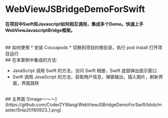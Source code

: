 # WebViewJSBridgeDemoForSwift
#### 在项目中Swift和Javascript如何相互调用，集成多个Demo。快速上手WebViewJavascriptBridge框架。

<br>
## 如何使用
* 安装 Cocoapods
* 切换到项目的根目录，执行 pod install
    打开项目运行 
    
<br>
## 在本案例中集成的方法:

* JavaScript 调用 Swift 的方法，访问 Swift 相册，Swift 底部弹出提示窗口
* Swift 调用 JavaScript 的方法，获取用户信息，弹窗输出，插入图片，刷新界面，界面跳转

<br>
## 主界面
![image～～～](https://github.com/CoderZYWang/WebViewJSBridgeDemoForSwift/blob/master/Snip20160923_1.png)
